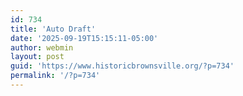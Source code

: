 ```yaml
---
id: 734
title: 'Auto Draft'
date: '2025-09-19T15:15:11-05:00'
author: webmin
layout: post
guid: 'https://www.historicbrownsville.org/?p=734'
permalink: '/?p=734'
---
```


